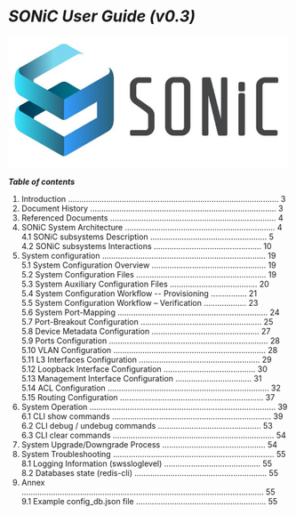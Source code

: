 # *SONiC User Guide (v0.3)*  
![SONiC_Logo](https://github.com/deviprasad80/hello-world/blob/e7d21d2b327edc7903b015171bdcc7a12f14ded8/SONIC_logo.png "SONiC_logo") 
 
__*Table of contents*__  												     
 1.    Introduction .............................................................................................. 3    
 2.    Document History ................................................................................... 3    
 3.    Referenced Documents .......................................................................... 4    
 4.	SONiC System Architecture ................................................................... 4    
   4.1   SONiC subsystems Description .................................................... 5    
   4.2   SONiC subsystems Interactions ................................................ 10    
 5.    System configuration ......................................................................... 19  
   5.1	System Configuration Overview ................................................... 19  
   5.2	System Configuration Files .......................................................... 19  
   5.3	System Auxiliary Configuration Files ....................................... 20  
   5.4	System Configuration Workflow -- Provisioning ................ 21  
   5.5	System Configuration Workflow – Verification ................... 23  
   5.6	System Port-Mapping ................................................................... 24  
   5.7	Port-Breakout Configuration ...................................................... 25  
   5.8	Device Metadata Configuration ................................................ 27  
   5.9	Ports Configuration ....................................................................... 28  
   5.10	VLAN Configuration .................................................................... 28  
   5.11	L3 Interfaces Configuration ...................................................... 29  
   5.12	Loopback Interface Configuration ......................................... 30  
   5.13	Management Interface Configuration .................................. 31  
   5.14	ACL Configuration ........................................................................ 32  
   5.15	Routing Configuration ................................................................ 37  
 6.	System Operation ................................................................................... 39  
   6.1	CLI show commands ....................................................................... 39  
   6.2	CLI debug / undebug commands .............................................. 53  
   6.3	CLI clear commands ........................................................................ 54  
 7.	System Upgrade/Downgrade Process .............................................. 54  
 8.	System Troubleshooting ........................................................................ 55  
   8.1	Logging Information (swssloglevel) ........................................... 55  
   8.2	Databases state (redis-cli) ........................................................... 55  
 9.	Annex ............................................................................................................ 55  
   9.1	Example config_db.json file .......................................................... 55  
   
